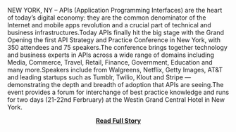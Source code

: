 <p>NEW YORK, NY – APIs (Application Programming Interfaces) are the heart of today’s digital economy: they are the common denominator of the Internet and mobile apps revolution and a crucial part of technical and business infrastructures.Today APIs finally hit the big stage with the Grand Opening the first API Strategy and Practice Conference in New York, with 350 attendees and 75 speakers.The conference brings together technology and business experts in APIs across a wide range of domains including Media, Commerce, Travel, Retail, Finance, Government, Education and many more.Speakers include from Walgreens, Netflix, Getty Images, AT&T and leading startups such as Tumblr, Twilio, Klout and Stripe — demonstrating the depth and breadth of adoption that APIs are seeing.The event provides a forum for interchange of best practice knowledge and runs for two days (21-22nd Ferbruary) at the Westin Grand Central Hotel in New York.</p>
<center><p><a href="http://www.3scale.net/2013/02/apis-hit-the-big-stage-in-new-york/" style='padding:25px; font-sze:18px; font-weight: bold;'>Read Full Story</a></p></center>

